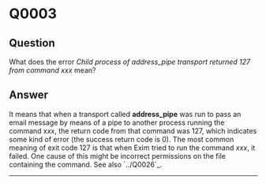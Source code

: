 Q0003
=====

Question
--------

What does the error *Child process of address\_pipe transport returned
127 from command xxx* mean?

Answer
------

It means that when a transport called **address\_pipe** was run to pass
an email message by means of a pipe to another process running the
command xxx, the return code from that command was 127, which indicates
some kind of error (the success return code is 0). The most common
meaning of exit code 127 is that when Exim tried to run the command
*xxx*, it failed. One cause of this might be incorrect permissions on
the file containing the command. See also \`../Q0026\`\_.

* * * * *
